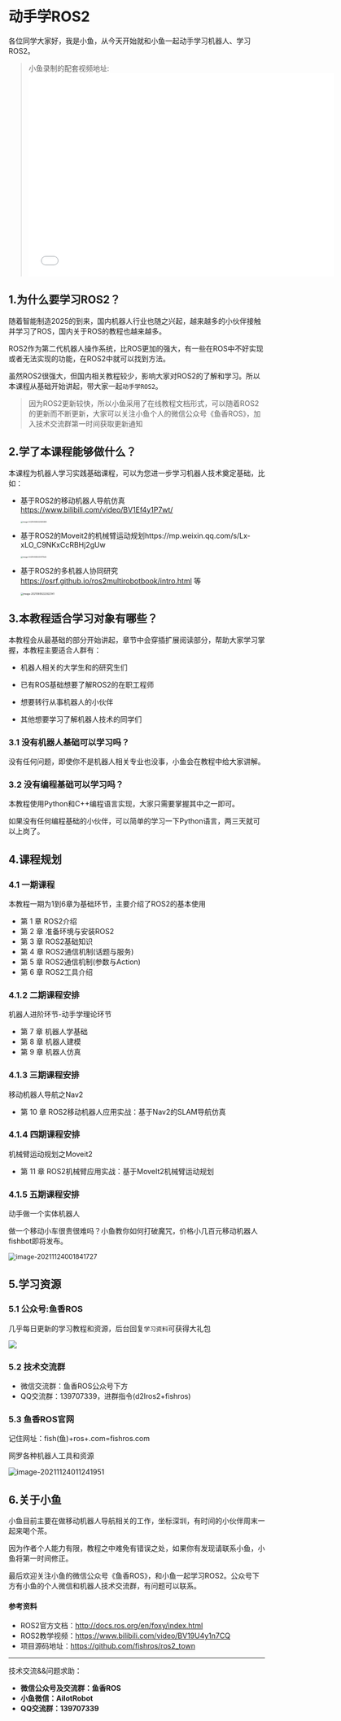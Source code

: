 # 动手学ROS2

各位同学大家好，我是小鱼，从今天开始就和小鱼一起动手学习机器人、学习ROS2。


> 小鱼录制的配套视频地址:<iframe height="400" width="600" src="//player.bilibili.com/player.html?aid=764419101&bvid=BV1gr4y1Q7j5&cid=448791033&page=1" scrolling="no" border="0" frameborder="no" framespacing="0" allowfullscreen="false"> </iframe>


## 1.为什么要学习ROS2？

随着智能制造2025的到来，国内机器人行业也随之兴起，越来越多的小伙伴接触并学习了ROS，国内关于ROS的教程也越来越多。

ROS2作为第二代机器人操作系统，比ROS更加的强大，有一些在ROS中不好实现或者无法实现的功能，在ROS2中就可以找到方法。

虽然ROS2很强大，但国内相关教程较少，影响大家对ROS2的了解和学习。所以本课程从基础开始讲起，带大家一起`动手学ROS2`。

> 因为ROS2更新较快，所以小鱼采用了在线教程文档形式，可以随着ROS2的更新而不断更新，大家可以关注小鱼个人的微信公众号《鱼香ROS》，加入技术交流群第一时间获取更新通知

## 2.学了本课程能够做什么？

本课程为机器人学习实践基础课程，可以为您进一步学习机器人技术奠定基础，比如：

- 基于ROS2的移动机器人导航仿真 https://www.bilibili.com/video/BV1Ef4y1P7wt/

  <img src="README/imgs/image-20210909222841288.png" alt="image-20210909222841288" style="zoom: 25%;" />

- 基于ROS2的Moveit2的机械臂运动规划https://mp.weixin.qq.com/s/Lx-xLO_C9NKxCcRBHj2gUw

  <img src="README/imgs/image-20210909223017544.png" alt="image-20210909223017544" style="zoom: 25%;" />

- 基于ROS2的多机器人协同研究 https://osrf.github.io/ros2multirobotbook/intro.html 等

  <img src="README/imgs/image-20210909222922141.png" alt="image-20210909222922141" style="zoom: 33%;" />

## 3.本教程适合学习对象有哪些？

本教程会从最基础的部分开始讲起，章节中会穿插扩展阅读部分，帮助大家学习掌握，本教程主要适合人群有：

- 机器人相关的大学生和的研究生们

- 已有ROS基础想要了解ROS2的在职工程师

- 想要转行从事机器人的小伙伴

- 其他想要学习了解机器人技术的同学们

### 3.1 没有机器人基础可以学习吗？

没有任何问题，即使你不是机器人相关专业也没事，小鱼会在教程中给大家讲解。

### 3.2 没有编程基础可以学习吗？

本教程使用Python和C++编程语言实现，大家只需要掌握其中之一即可。

如果没有任何编程基础的小伙伴，可以简单的学习一下Python语言，两三天就可以上岗了。


## 4.课程规划

### 4.1 一期课程 

本教程一期为1到6章为基础环节，主要介绍了ROS2的基本使用

- 第 1 章 ROS2介绍
- 第 2 章 准备环境与安装ROS2
- 第 3 章 ROS2基础知识
- 第 4 章 ROS2通信机制(话题与服务)
- 第 5 章 ROS2通信机制(参数与Action)
- 第 6 章 ROS2工具介绍


### 4.1.2 二期课程安排

机器人进阶环节-动手学理论环节

- 第 7 章 机器人学基础
- 第 8 章 机器人建模
- 第 9 章 机器人仿真

### 4.1.3 三期课程安排

移动机器人导航之Nav2

- 第 10 章 ROS2移动机器人应用实战：基于Nav2的SLAM导航仿真

### 4.1.4 四期课程安排

机械臂运动规划之Moveit2

- 第 11 章 ROS2机械臂应用实战：基于MoveIt2机械臂运动规划

### 4.1.5 五期课程安排

动手做一个实体机器人

做一个移动小车很贵很难吗？小鱼教你如何打破魔咒，价格小几百元移动机器人fishbot即将发布。

<img src="docs/README/imgs/image-20220113094606907.png" alt="image-20211124001841727" style="zoom:90%;" />


## 5.学习资源

### 5.1 公众号:鱼香ROS

几乎每日更新的学习教程和资源，后台回复`学习资料`可获得大礼包

![](/README/imgs/image-20210726192026520.png)

### 5.2 技术交流群

- 微信交流群：鱼香ROS公众号下方
- QQ交流群：139707339，进群指令(d2lros2+fishros)



### 5.3 鱼香ROS官网

记住网址：fish(鱼)+ros+.com=fishros.com

网罗各种机器人工具和资源

![image-20211124011241951](README/imgs/image-20211124011241951.png)



## 6.关于小鱼

小鱼目前主要在做移动机器人导航相关的工作，坐标深圳，有时间的小伙伴周末一起来喝个茶。

因为作者个人能力有限，教程之中难免有错误之处，如果你有发现请联系小鱼，小鱼将第一时间修正。

最后欢迎关注小鱼的微信公众号《鱼香ROS》，和小鱼一起学习ROS2。公众号下方有小鱼的个人微信和机器人技术交流群，有问题可以联系。



#### 参考资料

- ROS2官方文档：http://docs.ros.org/en/foxy/index.html
- ROS2教学视频：https://www.bilibili.com/video/BV19U4y1n7CQ
- 项目源码地址：https://github.com/fishros/ros2_town


------

技术交流&&问题求助：

- **微信公众号及交流群：鱼香ROS**
- **小鱼微信：AiIotRobot**
- **QQ交流群：139707339**

